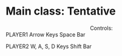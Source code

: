 <h1>
  Main class: Tentative
</h1>

<body>
<center>
  Controls:
</center>
  PLAYER1
    Arrow Keys
    Space Bar
    
  PLAYER2
    W, A, S, D Keys
    Shift Bar
</body>
